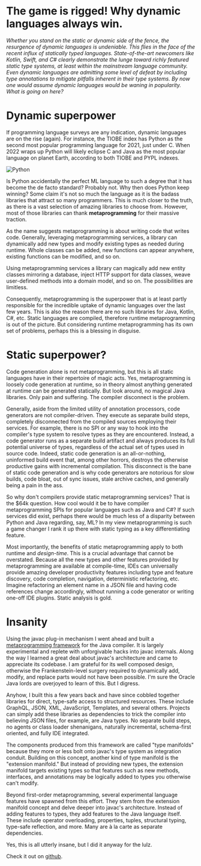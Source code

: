 # The game is rigged! Why dynamic languages always win.
                                                                  
_Whether you stand on the static or dynamic side of the fence, the resurgence of dynamic languages is undeniable. This
flies in the face of the recent influx of statically typed languages. State-of-the-art newcomers like Kotlin, Swift, and C#
clearly demonstrate the lunge toward richly featured static type systems, at least within the mainstream language
community. Even dynamic languages are admitting some level of defeat by including type annotations to mitigate pitfalls
inherent in their type systems. By now one would assume dynamic languages would be waning in popularity. What is going
on here?_
 
# Dynamic superpower

If programming language surveys are any indication, dynamic languages are on the rise (again). For instance, the TIOBE index has Python
as the second most popular programming language for 2021, just under C. When 2022 wraps up Python will likely eclipse
C and Java as the most popular language on planet Earth, according to both TIOBE and PYPL indexes.  

![Python](http://manifold.systems/images/python.png)

Is Python accidentally the perfect ML language to such a degree that it has become the de facto standard? Probably not.
Why then does Python keep winning? Some claim it's not so much the language as it is the badass libraries that attract
so many programmers. This is much closer to the truth, as there is a vast selection of amazing libraries to choose from.
However, most of those libraries can thank **metaprogramming** for their massive traction.  

As the name suggests metaprogramming is about writing code that writes code. Generally, leveraging metaprogramming
services, a library can dynamically add new types and modify existing types as needed during runtime. Whole
classes can be added, new functions can appear anywhere, existing functions can be modified, and so on.

Using metaprogramming services a library can magically add new entity classes mirroring a database, inject HTTP support
for data classes, weave user-defined methods into a domain model, and so on. The possibilities are limitless. 

Consequently, metaprogramming is the superpower that is at least partly responsible for the incredible uptake of dynamic
languages over the last few years. This is also the reason there are no such libraries for Java, Kotlin, C#, etc. Static
languages are compiled, therefore runtime metaprogramming is out of the picture. But considering runtime metaprogramming has its
own set of problems, perhaps this is a blessing in disguise.

# Static superpower?

Code generation alone is not metaprogramming, but this is all static languages have in their repertoire of magic acts.
Yes, metaprogramming is loosely code generation at runtime, so in theory almost anything generated at runtime can be
generated statically. But look around, no magical Java libraries. Only pain and suffering. The compiler disconnect is
the problem. 
                              
Generally, aside from the limited utility of annotation processors, code generators are not compiler-driven. They execute as separate build
steps, completely disconnected from the compiled sources employing their services. For example, there is no SPI or
any way to hook into the compiler's type system to resolve types as they are encountered. Instead, a code generator runs as
a separate build artifact and always produces its full potential universe of types, regardless of the actual set of
types used in source code. Indeed, static code generation is an all-or-nothing, uninformed build event that, among other
horrors, destroys the otherwise productive gains with incremental compilation. This disconnect is the bane of static
code generation and is why code generators are notorious for slow builds, code bloat, out of sync issues, stale archive
caches, and generally being a pain in the ass.

So why don't compilers provide static metaprogramming services? That is the $64k question. How cool would it be to have
compiler metaprogramming SPIs for popular languages such as Java and C#? If such services did exist, perhaps there would
be much less of a disparity between Python and Java regarding, say, ML? In my view metaprogramming is such a game changer I
rank it up there with static typing as a key differentiating feature.

Most importantly, the benefits of static metaprogramming apply to both runtime and _design-time_. This is a crucial advantage
that cannot be overstated. Because all the new types and other features provided by metaprogramming are available at compile-time,
IDEs can universally provide amazing developer productivity features including type and feature discovery, code completion,
navigation, deterministic refactoring, etc. Imagine refactoring an element name in a JSON file and having code references
change accordingly, without running a code generator or writing one-off IDE plugins. Static analysis is gold.


# Insanity
          
Using the javac plug-in mechanism I went ahead and built a [metaprogramming framework](https://github.com/manifold-systems/manifold)
for the Java compiler. It is largely experimental and replete with unforgivable hacks into javac internals. Along the way
I learned a great deal about javac's architecture and came to appreciate its codebase. I am grateful for its well composed
design, otherwise the Frankenstein-level surgery required to dynamically add, modify, and replace parts would not have
been possible. I'm sure the Oracle Java lords are overjoyed to learn of this. But I digress.

Anyhow, I built this a few years back and have since cobbled together libraries for direct, type-safe access to structured
resources. These include GraphQL, JSON, XML, JavaScript, Templates, and several others. Projects can simply add these libraries
as dependencies to trick the compiler into believing JSON files, for example, are Java types. No separate build steps, no
agents or class loader shenanigans, naturally incremental, schema-first oriented, and fully IDE integrated.

The components produced from this framework are called "type manifolds" because they more or less bolt onto javac's type system
as integration conduit. Building on this concept, another kind of type manifold is the "extension manifold." But instead
of providing new types, the extension manifold targets existing types so that features such as new methods, interfaces,
and annotations may be logically added to types you otherwise can't modify.

Beyond first-order metaprogramming, several experimental language features have spawned from this effort. They stem
from the extension manifold concept and delve deeper into javac's architecture. Instead of adding features to types,
they add features to the Java language itself. These include operator overloading, properties, tuples, structural
typing, type-safe reflection, and more. Many are à la carte as separate dependencies.

Yes, this is all utterly insane, but I did it anyway for the lulz.

Check it out on [github](https://github.com/manifold-systems/manifold).



